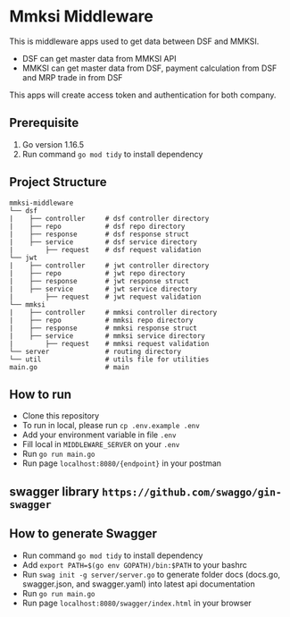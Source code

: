 # Mmksi Middleware

This is middleware apps used to get data between DSF and MMKSI.
- DSF can get master data from MMKSI API
- MMKSI can get master data from DSF, payment calculation from DSF and MRP trade in from DSF

This apps will create access token and authentication for both company.

## Prerequisite
1. Go version 1.16.5
2. Run command `go mod tidy` to install dependency

## Project Structure

```
mmksi-middleware
└── dsf
|    ├── controller     # dsf controller directory
|    ├── repo           # dsf repo directory
|    ├── response       # dsf response struct
|    ├── service        # dsf service directory
|        ├── request    # dsf request validation
└── jwt
|    ├── controller     # jwt controller directory
|    ├── repo           # jwt repo directory
|    ├── response       # jwt response struct
|    ├── service        # jwt service directory
|        ├── request    # jwt request validation
└── mmksi
|    ├── controller     # mmksi controller directory
|    ├── repo           # mmksi repo directory
|    ├── response       # mmksi response struct
|    ├── service        # mmksi service directory
|        ├── request    # mmksi request validation
└── server              # routing directory
└── util                # utils file for utilities
main.go                 # main
```

## How to run
- Clone this repository
- To run in local, please run `cp .env.example .env`
- Add your environment variable in file `.env`
- Fill local in `MIDDLEWARE_SERVER` on your `.env`
- Run `go run main.go`
- Run page `localhost:8080/{endpoint}` in your postman

## swagger library `https://github.com/swaggo/gin-swagger`
## How to generate Swagger
- Run command `go mod tidy` to install dependency
- Add `export PATH=$(go env GOPATH)/bin:$PATH` to your bashrc
- Run `swag init -g server/server.go` to generate folder docs (docs.go, swagger.json, and swagger.yaml) into latest api documentation
- Run `go run main.go`
- Run page `localhost:8080/swagger/index.html` in your browser
